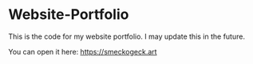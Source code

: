# Website-Portfolio
This is the code for my website portfolio. I may update this in the future.

You can open it here: https://smeckogeck.art

